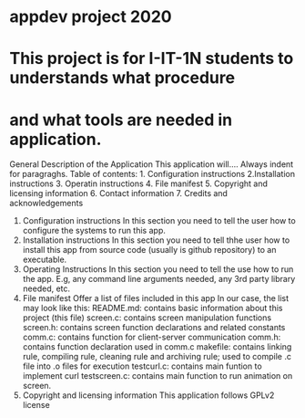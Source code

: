 # appdev project 2020

# This project is for I-IT-1N students to understands what procedure
# and what tools are needed in application.

General Description of the Application
	This application will....
	Always indent for paragraghs. Table of contents: 1. Configuration 
instructions 2.Installation instructions 3. Operatin instructions 4. 
File manifest 5. Copyright and licensing information 6. Contact 
information 7. Credits and acknowledgements
 1. Configuration instructions
	In this section you need to tell the user how to configure the
	systems to run this app.
 2. Installation instructions
	In this section you need to tell thhe user how to install this app
	from source code (usually is github repository) to an executable.
3. Operating Instructions
	In this section you need to tell the use how to run the app. E.g,
	any command line arguments needed, any 3rd party library needed, 
etc.
 4. File manifest
	Offer a list of files included in this app
	In our case, the list may look like this:
	README.md: contains basic information about this project (this file)
	screen.c: contains screen manipulation functions
	screen.h: contains screen function declarations and related 
constants
	comm.c: contains function for client-server communication
	comm.h: contains function declaration used in comm.c
	makefile: contains linking rule, compiling rule, cleaning rule and 
	archiving rule; used to compile .c file into
					.o files for execution
	testcurl.c: contains main funtion to implement curl
	testscreen.c:	contains main function to run animation on screen. 
5. Copyright and licensing information
	This application follows GPLv2 license
